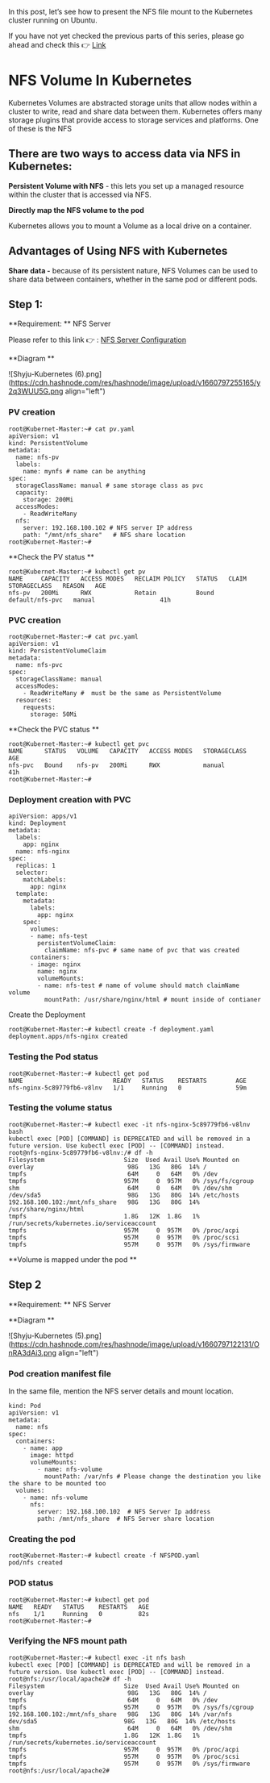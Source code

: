 In this post, let’s see how to present the NFS file mount to the Kubernetes cluster running on Ubuntu.

 If you have not yet checked the previous parts of this series, please go ahead and check this  👉 [Link](https://blog.cloudnloud.com/series/kubernetes-deep-dive)

# NFS Volume In Kubernetes 
Kubernetes Volumes are abstracted storage units that allow nodes within a cluster to write, read and share data between them. Kubernetes offers many storage plugins that provide access to storage services and platforms. One of these is the NFS

## There are two ways to access data via NFS in Kubernetes:

**Persistent Volume with NFS** - this lets you set up a managed resource within the cluster that is accessed via NFS. 

**Directly map the NFS volume to  the pod**


Kubernetes allows you to mount a Volume as a local drive on a container.

## Advantages of Using NFS with Kubernetes

**Share data -** because of its persistent nature, NFS Volumes can be used to share data between containers, whether in the same pod or different pods.


## Step 1: 
**Requirement: ** NFS Server

Please refer to this link  👉  : [NFS Server Configuration ](https://blog.cloudnloud.com/nfs-server-and-client-configuration) 

**Diagram **


![Shyju-Kubernetes (6).png](https://cdn.hashnode.com/res/hashnode/image/upload/v1660797255165/y2q3WUU5G.png align="left")

### PV creation 
```
root@Kubernet-Master:~# cat pv.yaml
apiVersion: v1
kind: PersistentVolume
metadata:
  name: nfs-pv
  labels:
    name: mynfs # name can be anything
spec:
  storageClassName: manual # same storage class as pvc
  capacity:
    storage: 200Mi
  accessModes:
    - ReadWriteMany
  nfs:
    server: 192.168.100.102 # NFS server IP address 
    path: "/mnt/nfs_share"   # NFS share location 
root@Kubernet-Master:~#
```
**Check the PV status **
```
root@Kubernet-Master:~# kubectl get pv
NAME     CAPACITY   ACCESS MODES   RECLAIM POLICY   STATUS   CLAIM             STORAGECLASS   REASON   AGE
nfs-pv   200Mi      RWX            Retain           Bound    default/nfs-pvc   manual                  41h

``` 

### PVC creation 
```
root@Kubernet-Master:~# cat pvc.yaml
apiVersion: v1
kind: PersistentVolumeClaim
metadata:
  name: nfs-pvc
spec:
  storageClassName: manual
  accessModes:
    - ReadWriteMany #  must be the same as PersistentVolume
  resources:
    requests:
      storage: 50Mi

``` 
**Check the PVC status **
```
root@Kubernet-Master:~# kubectl get pvc
NAME      STATUS   VOLUME   CAPACITY   ACCESS MODES   STORAGECLASS   AGE
nfs-pvc   Bound    nfs-pv   200Mi      RWX            manual         41h
root@Kubernet-Master:~#

``` 
### Deployment creation with PVC 
```
apiVersion: apps/v1
kind: Deployment
metadata:
  labels:
    app: nginx
  name: nfs-nginx
spec:
  replicas: 1
  selector:
    matchLabels:
      app: nginx
  template:
    metadata:
      labels:
        app: nginx
    spec:
      volumes:
      - name: nfs-test
        persistentVolumeClaim:
          claimName: nfs-pvc # same name of pvc that was created
      containers:
      - image: nginx
        name: nginx
        volumeMounts:
        - name: nfs-test # name of volume should match claimName volume
          mountPath: /usr/share/nginx/html # mount inside of contianer

```
 Create the Deployment 

```
root@Kubernet-Master:~# kubectl create -f deployment.yaml
deployment.apps/nfs-nginx created
``` 

 ### Testing the Pod status 
```
root@Kubernet-Master:~# kubectl get pod
NAME                         READY   STATUS    RESTARTS        AGE
nfs-nginx-5c89779fb6-v8lnv   1/1     Running   0               59m
``` 
### Testing the volume status 
```
root@Kubernet-Master:~# kubectl exec -it nfs-nginx-5c89779fb6-v8lnv bash
kubectl exec [POD] [COMMAND] is DEPRECATED and will be removed in a future version. Use kubectl exec [POD] -- [COMMAND] instead.
root@nfs-nginx-5c89779fb6-v8lnv:/# df -h
Filesystem                      Size  Used Avail Use% Mounted on
overlay                          98G   13G   80G  14% /
tmpfs                            64M     0   64M   0% /dev
tmpfs                           957M     0  957M   0% /sys/fs/cgroup
shm                              64M     0   64M   0% /dev/shm
/dev/sda5                        98G   13G   80G  14% /etc/hosts
192.168.100.102:/mnt/nfs_share   98G   13G   80G  14% /usr/share/nginx/html
tmpfs                           1.8G   12K  1.8G   1% /run/secrets/kubernetes.io/serviceaccount
tmpfs                           957M     0  957M   0% /proc/acpi
tmpfs                           957M     0  957M   0% /proc/scsi
tmpfs                           957M     0  957M   0% /sys/firmware

``` 
**Volume is mapped under the pod **


## Step 2
**Requirement: ** NFS Server 

**Diagram **

![Shyju-Kubernetes (5).png](https://cdn.hashnode.com/res/hashnode/image/upload/v1660797122131/OnRA3dAi3.png align="left")

### Pod creation manifest file 
In the same file, mention the NFS server details and mount location.
```
kind: Pod
apiVersion: v1
metadata:
  name: nfs
spec:
  containers:
    - name: app
      image: httpd
      volumeMounts:
        - name: nfs-volume
          mountPath: /var/nfs # Please change the destination you like the share to be mounted too
  volumes:
    - name: nfs-volume
      nfs:
        server: 192.168.100.102  # NFS Server Ip address 
        path: /mnt/nfs_share  # NFS Server share location 

``` 
### Creating the pod 
```
root@Kubernet-Master:~# kubectl create -f NFSPOD.yaml
pod/nfs created
``` 
### POD status 
```
root@Kubernet-Master:~# kubectl get pod
NAME   READY   STATUS    RESTARTS   AGE
nfs    1/1     Running   0          82s
root@Kubernet-Master:~#

``` 
### Verifying the NFS mount path 

```
root@Kubernet-Master:~# kubectl exec -it nfs bash
kubectl exec [POD] [COMMAND] is DEPRECATED and will be removed in a future version. Use kubectl exec [POD] -- [COMMAND] instead.
root@nfs:/usr/local/apache2# df -h
Filesystem                      Size  Used Avail Use% Mounted on
overlay                          98G   13G   80G  14% /
tmpfs                            64M     0   64M   0% /dev
tmpfs                           957M     0  957M   0% /sys/fs/cgroup
192.168.100.102:/mnt/nfs_share   98G   13G   80G  14% /var/nfs
dev/sda5                        98G   13G   80G  14% /etc/hosts
shm                              64M     0   64M   0% /dev/shm
tmpfs                           1.8G   12K  1.8G   1% /run/secrets/kubernetes.io/serviceaccount
tmpfs                           957M     0  957M   0% /proc/acpi
tmpfs                           957M     0  957M   0% /proc/scsi
tmpfs                           957M     0  957M   0% /sys/firmware
root@nfs:/usr/local/apache2#
